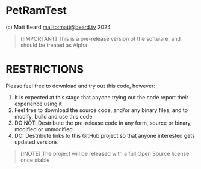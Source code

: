 # PetRamTest

 (c) Matt Beard <mailto:matt@beard.tv> 2024 

 > [!IMPORTANT] This is a pre-release version of the software, and should be treated as Alpha

 # RESTRICTIONS
 Please feel free to download and try out this code, however:

 1. It is expected at this stage that anyone trying out the code report their experience using it
 1. Feel free to download the source code, and/or any binary files, and to modify, build and use this code
 1. DO NOT: Destribute the pre-release code in any form, source or binary, modified or unmodified
 1. DO: Destribute links to this GitHub project so that anyone interested gets updated versions

 > [!NOTE] The project will be released with a full Open Source license once stable
